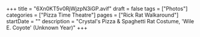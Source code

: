 +++
title = "6Xn0KT5v0RjWjzpN3iGP.avif"
draft = false
tags = ["Photos"]
categories = ["Pizza Time Theatre"]
pages = ["Rick Rat Walkaround"]
startDate = ""
description = "Crystal's Pizza & Spaghetti Rat Costume, 'Wile E. Coyote' (Unknown Year)"
+++
